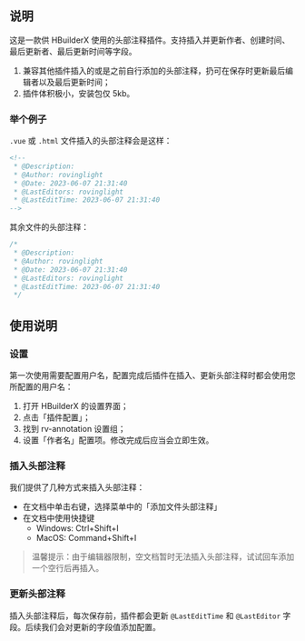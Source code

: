 ﻿
## 说明

这是一款供 HBuilderX 使用的头部注释插件。支持插入并更新作者、创建时间、最后更新者、最后更新时间等字段。

1. 兼容其他插件插入的或是之前自行添加的头部注释，扔可在保存时更新最后编辑者以及最后更新时间；
2. 插件体积极小，安装包仅 5kb。

### 举个例子

`.vue` 或 `.html` 文件插入的头部注释会是这样：

```html
<!--
 * @Description:
 * @Author: rovinglight
 * @Date: 2023-06-07 21:31:40
 * @LastEditors: rovinglight
 * @LastEditTime: 2023-06-07 21:31:40
-->
```

其余文件的头部注释：

```js
/*
 * @Description:
 * @Author: rovinglight
 * @Date: 2023-06-07 21:31:40
 * @LastEditors: rovinglight
 * @LastEditTime: 2023-06-07 21:31:40
 */
```

## 使用说明

### 设置

第一次使用需要配置用户名，配置完成后插件在插入、更新头部注释时都会使用您所配置的用户名：

1. 打开 HBuilderX 的设置界面；
2. 点击「插件配置」；
3. 找到 rv-annotation 设置组；
4. 设置「作者名」配置项。修改完成后应当会立即生效。

### 插入头部注释

我们提供了几种方式来插入头部注释：

- 在文档中单击右键，选择菜单中的「添加文件头部注释」
- 在文档中使用快捷键
  - Windows: Ctrl+Shift+I
  - MacOS: Command+Shift+I

> 温馨提示：由于编辑器限制，空文档暂时无法插入头部注释，试试回车添加一个空行后再插入。

### 更新头部注释

插入头部注释后，每次保存前，插件都会更新 `@LastEditTime` 和 `@LastEditor` 字段。后续我们会对更新的字段值添加配置。
